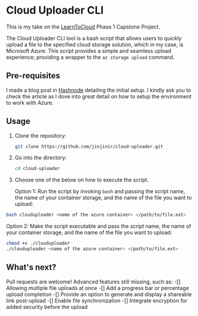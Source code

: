 # Cloud Uploader CLI
This is my take on the [LearnToCloud](https://learntocloud.guide/) Phase 1 Capstone Project. 

The Cloud Uploader CLI tool is a bash script that allows users to quickly upload a file to the specified cloud storage solution, which in my case, is Microsoft Azure. This script provides a simple and seamless upload experience; providing a wrapper to the `az storage upload` command.

## Pre-requisites
I made a blog post in [Hashnode](https://darylgalvez.hashnode.dev/learntocloud-phase-1-capstone-project-clouduploader-cli) detailing the initial setup. I kindly ask you to check the article as I dove into great detail on how to setup the environment to work with Azure.

## Usage
1. Clone the repository:
   ```bash
   git clone https://github.com/jinjinir/cloud-uploader.git
   ```
2. Go into the directory:
   ```bash
   cd cloud-uploader
   ```
3. Choose one of the below on how to execute the script.

   Option 1: Run the script by invoking `bash` and passing the script name, the name of your container storage, and the name of the file you want to upload:
  ```bash
  bash clouduploader <name of the azure container> </path/to/file.ext>
  ```
  Option 2: Make the script executable and pass the script name, the name of your container storage, and the name of the file you want to upload:
  ```bash
chmod +x ./clouduploader
./clouduploader <name of the azure container> </path/to/file.ext>
```

## What's next?
Pull requests are welcome! Advanced features still missing, such as:
-[] Allowing multiple file uploads at once
-[] Add a progress bar or percentage upload completion
-[] Provide an option to generate and display a shareable link post-upload
-[] Enable file synchronization
-[] Integrate encryption for added security before the upload
